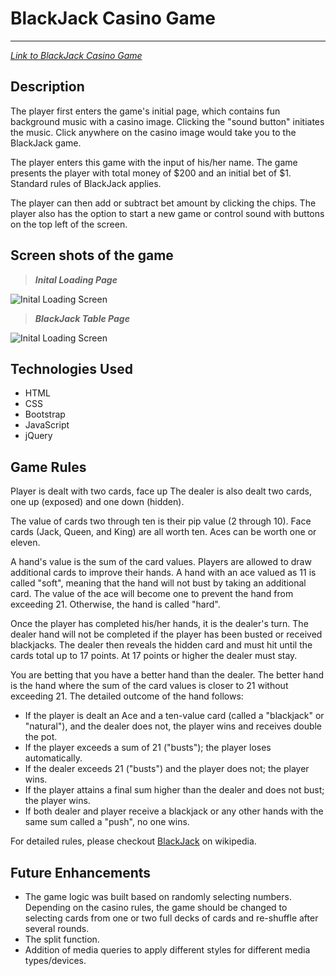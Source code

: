 # BlackJack Casino Game
___
[_Link to BlackJack Casino Game_](https://jannnnnnnnnn.github.io/blackjack/)
## Description
The player first enters the game's initial page, which contains fun background music with a casino image. Clicking the "sound button" initiates the music. Click anywhere on the casino image would take you to the BlackJack game.

The player enters this game with the input of his/her name. The game presents the player with total money of \$200 and an initial bet of \$1. Standard rules of BlackJack applies.

The player can then add or subtract bet amount by clicking the chips. The player also has the option to start a new game or control sound with buttons on the top left of the screen.

## Screen shots of the game
> **_Inital Loading Page_**

![Inital Loading Screen](https://i.imgur.com/pegfwZg.png)

> **_BlackJack Table Page_**

![Inital Loading Screen](https://i.imgur.com/ZC2Yme0.jpeg)

## Technologies Used
* HTML
* CSS
* Bootstrap
* JavaScript
* jQuery

## Game Rules
Player is dealt with two cards, face up The dealer is also dealt two cards, one up (exposed) and one down (hidden). 

The value of cards two through ten is their pip value (2 through 10). Face cards (Jack, Queen, and King) are all worth ten. Aces can be worth one or eleven. 

A hand's value is the sum of the card values. Players are allowed to draw additional cards to improve their hands. A hand with an ace valued as 11 is called "soft", meaning that the hand will not bust by taking an additional card. The value of the ace will become one to prevent the hand from exceeding 21. Otherwise, the hand is called "hard".

Once the player has completed his/her hands, it is the dealer's turn. The dealer hand will not be completed if the player has been busted or received blackjacks. The dealer then reveals the hidden card and must hit until the cards total up to 17 points. At 17 points or higher the dealer must stay. 

You are betting that you have a better hand than the dealer. The better hand is the hand where the sum of the card values is closer to 21 without exceeding 21. The detailed outcome of the hand follows:
* If the player is dealt an Ace and a ten-value card (called a "blackjack" or "natural"), and the dealer does not, the player wins and receives double the pot.
* If the player exceeds a sum of 21 ("busts"); the player loses automatically.
* If the dealer exceeds 21 ("busts") and the player does not; the player wins.
* If the player attains a final sum higher than the dealer and does not bust; the player wins.
* If both dealer and player receive a blackjack or any other hands with the same sum called a "push", no one wins.

For detailed rules, please checkout [BlackJack](https://en.wikipedia.org/wiki/Blackjack) on wikipedia. 

## Future Enhancements
* The game logic was built based on randomly selecting numbers. Depending on the casino rules, the game should be changed to selecting cards from one or two full decks of cards and re-shuffle after several rounds.
* The split function.
* Addition of media queries to apply different styles for different media types/devices.


